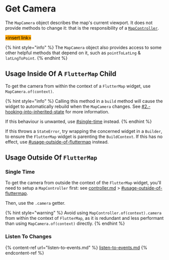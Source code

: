 # Get Camera

The `MapCamera` object describes the map's current viewport. It does not provide methods to change it: that is the responsibility of a [`MapController`](controller.md).

<mark style="background-color:orange;">\<insert link></mark>

{% hint style="info" %}
The `MapCamera` object also provides access to some other helpful methods that depend on it, such as `pointToLatLng` & `latLngToPoint`.
{% endhint %}

## Usage Inside Of A `FlutterMap` Child

To get the camera from within the context of a `FlutterMap` widget, use `MapCamera.of(context)`.

{% hint style="info" %}
Calling this method in a `build` method will cause the widget to automatically rebuild when the `MapCamera` changes. See [#2.-hooking-into-inherited-state](../../plugins/making-a-plugin/creating-new-layers.md#2.-hooking-into-inherited-state "mention") for more information.

If this behaviour is unwanted, use [#single-time](get-camera.md#single-time "mention") instead.
{% endhint %}

If this throws a `StateError`, try wrapping the concerned widget in a `Builder`, to ensure the `FlutterMap` widget is parenting the `BuildContext`. If this has no effect, use [#usage-outside-of-fluttermap](get-camera.md#usage-outside-of-fluttermap "mention") instead.

## Usage Outside Of `FlutterMap`

### Single Time

To get the camera from outside the context of the `FlutterMap` widget, you'll need to setup a `MapController` first: see [controller.md](controller.md "mention") > [#usage-outside-of-fluttermap](controller.md#usage-outside-of-fluttermap "mention").

Then, use the `.camera` getter.

{% hint style="warning" %}
Avoid using `MapController.of(context).camera` from within the context of `FlutterMap`, as it is redundant and less performant than using `MapCamera.of(context)` directly.
{% endhint %}

### Listen To Changes

{% content-ref url="listen-to-events.md" %}
[listen-to-events.md](listen-to-events.md)
{% endcontent-ref %}

